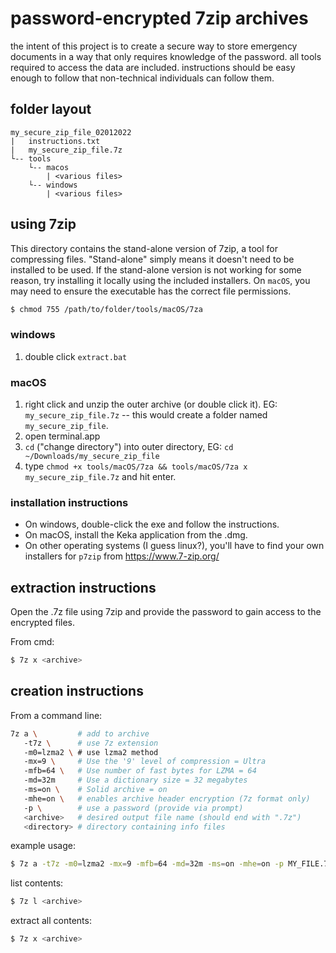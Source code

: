 # password-encrypted 7zip archives
the intent of this project is to create a secure way to store emergency documents in a way that only requires knowledge of the password. 
all tools required to access the data are included. 
instructions should be easy enough to follow that non-technical individuals can follow them. 

## folder layout
```
my_secure_zip_file_02012022
|   instructions.txt
|   my_secure_zip_file.7z
└-- tools
    └-- macos
        | <various files>
    └-- windows
        | <various files>
```

## using 7zip
This directory contains the stand-alone version of 7zip, a tool for compressing files. 
"Stand-alone" simply means it doesn't need to be installed to be used. 
If the stand-alone version is not working for some reason, try installing it locally using the included installers. 
On `macOS`, you may need to ensure the executable has the correct file permissions. 
```bash
$ chmod 755 /path/to/folder/tools/macOS/7za 
```

### windows
1. double click `extract.bat`

### macOS 
1. right click and unzip the outer archive (or double click it). EG: `my_secure_zip_file.7z` -- this would create a folder named `my_secure_zip_file`.
3. open terminal.app
4. `cd` ("change directory") into outer directory, EG:  `cd ~/Downloads/my_secure_zip_file`
5. type `chmod +x tools/macOS/7za && tools/macOS/7za x my_secure_zip_file.7z` and hit enter.

### installation instructions
* On windows, double-click the exe and follow the instructions.
* On macOS, install the Keka application from the .dmg.
* On other operating systems (I guess linux?), you'll have to find your own installers for `p7zip` from https://www.7-zip.org/

## extraction instructions
Open the .7z file using 7zip and provide the password to gain access to the encrypted files.

From cmd:
```bash
$ 7z x <archive>
```

## creation instructions
From a command line: 
```bash
7z a \         # add to archive
   -t7z \      # use 7z extension
   -m0=lzma2 \ # use lzma2 method
   -mx=9 \     # Use the '9' level of compression = Ultra
   -mfb=64 \   # Use number of fast bytes for LZMA = 64
   -md=32m     # Use a dictionary size = 32 megabytes
   -ms=on \    # Solid archive = on
   -mhe=on \   # enables archive header encryption (7z format only)
   -p \        # use a password (provide via prompt)
   <archive>   # desired output file name (should end with ".7z") 
   <directory> # directory containing info files
```

example usage:
```bash
$ 7z a -t7z -m0=lzma2 -mx=9 -mfb=64 -md=32m -ms=on -mhe=on -p MY_FILE.7z /path/to/my/folder
```
     
list contents:
```bash
$ 7z l <archive>
```

extract all contents:
```bash
$ 7z x <archive>
```
